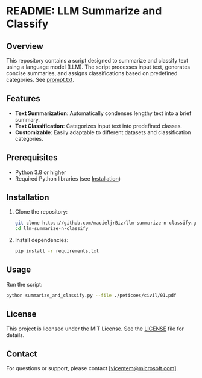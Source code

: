 # README: LLM Summarize and Classify

## Overview
This repository contains a script designed to summarize and classify text using a language model (LLM). The script processes input text, generates concise summaries, and assigns classifications based on predefined categories. See [prompt.txt](./prompt.txt).


## Features
- **Text Summarization**: Automatically condenses lengthy text into a brief summary.
- **Text Classification**: Categorizes input text into predefined classes.
- **Customizable**: Easily adaptable to different datasets and classification categories.

## Prerequisites
- Python 3.8 or higher
- Required Python libraries (see [Installation](#installation))

## Installation
1. Clone the repository:
    ```bash
    git clone https://github.com/macieljrBiz/llm-summarize-n-classify.git
    cd llm-summarize-n-classify
    ```
2. Install dependencies:
    ```bash
    pip install -r requirements.txt
    ```

## Usage
Run the script:
```bash
python summarize_and_classify.py --file ./peticoes/civil/01.pdf 
```

## License
This project is licensed under the MIT License. See the [LICENSE](LICENSE) file for details.

## Contact
For questions or support, please contact [vicentem@microsoft.com].  